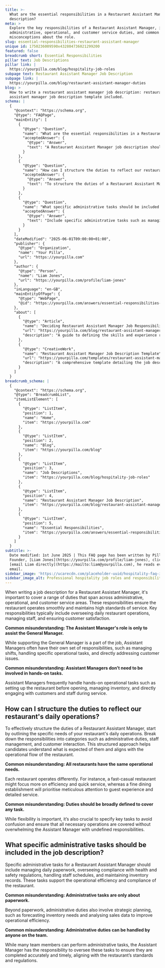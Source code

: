 ```yaml
---
title: >-
  What are the essential responsibilities in a Restaurant Assistant Manager job
  description?
meta: >
  Explore the key responsibilities of a Restaurant Assistant Manager, including
  administrative, operational, and customer service duties, and common
  misconceptions about the role.
slug: essential-responsibilities-restaurant-assistant-manager
unique id: 1750236009590x432804736021299200
featured: false
breadcrumb short: Essential Responsibilities
pillar text: Job Descriptions
pillar link: |
  https://yourpilla.com/blog/hospitality-job-roles
subpage text: Restaurant Assistant Manager Job Description
subpage link: |
  https://yourpilla.com/blog/restaurant-assistant-manager-duties
blog: >
  How to write a restaurant assistant manager job description: restaurant
  assistant manager job description template included.
schema: |
  {
    "@context": "https://schema.org",
    "@type": "FAQPage",
    "mainEntity": [
      {
        "@type": "Question",
        "name": "What are the essential responsibilities in a Restaurant Assistant Manager job description?",
        "acceptedAnswer": {
          "@type": "Answer",
          "text": "A Restaurant Assistant Manager job description should include a range of duties that span administrative, operational, and customer service areas. These include overseeing daily restaurant operations, managing staff, and ensuring customer satisfaction. Assistant Managers often manage shifts, handle specific operational tasks, and address customer issues, going beyond merely assisting the General Manager."
        }
      },
      {
        "@type": "Question",
        "name": "How can I structure the duties to reflect our restaurant's daily operations?",
        "acceptedAnswer": {
          "@type": "Answer",
          "text": "To structure the duties of a Restaurant Assistant Manager effectively, outline the specific needs of your restaurant's daily operations. Break down the responsibilities into categories such as administrative duties, staff management, and customer interaction, tailored to the operational flow of your specific restaurant."
        }
      },
      {
        "@type": "Question",
        "name": "What specific administrative tasks should be included in the job description?",
        "acceptedAnswer": {
          "@type": "Answer",
          "text": "Include specific administrative tasks such as managing daily paperwork, overseeing health and safety compliance, handling staff schedules, and maintaining inventory records in the job description for a Restaurant Assistant Manager. These tasks are essential for operational efficiency and compliance."
        }
      }
    ],
    "dateModified": "2025-06-01T09:00:00+01:00",
    "publisher": {
      "@type": "Organization",
      "name": "Your Pilla",
      "url": "https://yourpilla.com"
    },
    "author": {
      "@type": "Person",
      "name": "Liam Jones",
      "url": "https://yourpilla.com/profile/liam-jones"
    },
    "inLanguage": "en-GB",
    "mainEntityOfPage": {
      "@type": "WebPage",
      "@id": "https://yourpilla.com/answers/essential-responsibilities-restaurant-assistant-manager"
    },
    "about": [
      {
        "@type": "Article",
        "name": "Deciding Restaurant Assistant Manager Job Responsibilities and Skills",
        "url": "https://yourpilla.com/blog/restaurant-assistant-manager-duties",
        "description": "A guide to defining the skills and experience required for a Restaurant Assistant Manager, helping you craft an effective job description."
      },
      {
        "@type": "CreativeWork",
        "name": "Restaurant Assistant Manager Job Description Template",
        "url": "https://yourpilla.com/templates/restaurant-assistant-manager-job-description",
        "description": "A comprehensive template detailing the job description for a Restaurant Assistant Manager, designed to ensure all necessary roles and responsibilities are covered."
      }
    ]
  }
breadcrumb_schema: |
  {
    "@context": "https://schema.org",
    "@type": "BreadcrumbList",
    "itemListElement": [
      {
        "@type": "ListItem",
        "position": 1,
        "name": "Home",
        "item": "https://yourpilla.com"
      },
      {
        "@type": "ListItem",
        "position": 2,
        "name": "Blog",
        "item": "https://yourpilla.com/blog"
      },
      {
        "@type": "ListItem",
        "position": 3,
        "name": "Job Descriptions",
        "item": "https://yourpilla.com/blog/hospitality-job-roles"
      },
      {
        "@type": "ListItem",
        "position": 4,
        "name": "Restaurant Assistant Manager Job Description",
        "item": "https://yourpilla.com/blog/restaurant-assistant-manager-duties"
      },
      {
        "@type": "ListItem",
        "position": 5,
        "name": "Essential Responsibilities",
        "item": "https://yourpilla.com/answers/essential-responsibilities-restaurant-assistant-manager"
      }
    ]
  }
subtitle: >-
  Date modified: 1st June 2025 | This FAQ page has been written by Pilla
  Founder, [Liam Jones](https://yourpilla.com/profile/liam-jones), click to
  [email Liam directly](https://mailto:liam@yourpilla.com), he reads every
  email.
sidebar_image: 'https://ucarecdn.com/placeholder-uuid/hospitality-faq-image.jpg'
sidebar_image_alt: Professional hospitality job roles and responsibilities
---
```

When writing a job description for a Restaurant Assistant Manager, it's important to cover a range of duties that span across administrative, operational, and customer service areas. These responsibilities ensure the restaurant operates smoothly and maintains high standards of service. Key responsibilities typically include overseeing daily restaurant operations, managing staff, and ensuring customer satisfaction.

**Common misunderstanding: The Assistant Manager's role is only to assist the General Manager.**

While supporting the General Manager is a part of the job, Assistant Managers often have their own set of responsibilities, such as managing shifts, handling specific operational tasks, and directly addressing customer issues.

**Common misunderstanding: Assistant Managers don’t need to be involved in hands-on tasks.**

Assistant Managers frequently handle hands-on operational tasks such as setting up the restaurant before opening, managing inventory, and directly engaging with customers and staff during service.

## How can I structure the duties to reflect our restaurant's daily operations?

To effectively structure the duties of a Restaurant Assistant Manager, start by outlining the specific needs of your restaurant's daily operations. Break down the responsibilities into categories such as administrative duties, staff management, and customer interaction. This structured approach helps candidates understand what is expected of them and aligns with the operational flow of the restaurant.

**Common misunderstanding: All restaurants have the same operational needs.**

Each restaurant operates differently. For instance, a fast-casual restaurant might focus more on efficiency and quick service, whereas a fine dining establishment will prioritise meticulous attention to guest experience and detailed service.

**Common misunderstanding: Duties should be broadly defined to cover any task.**

While flexibility is important, it’s also crucial to specify key tasks to avoid confusion and ensure that all necessary operations are covered without overwhelming the Assistant Manager with undefined responsibilities.

## What specific administrative tasks should be included in the job description?

Specific administrative tasks for a Restaurant Assistant Manager should include managing daily paperwork, overseeing compliance with health and safety regulations, handling staff schedules, and maintaining inventory records. These tasks support the operational efficiency and compliance of the restaurant.

**Common misunderstanding: Administrative tasks are only about paperwork.**

Beyond paperwork, administrative duties also involve strategic planning, such as forecasting inventory needs and analysing sales data to improve operational efficiency.

**Common misunderstanding: Administrative duties can be handled by anyone on the team.**

While many team members can perform administrative tasks, the Assistant Manager has the responsibility to oversee these tasks to ensure they are completed accurately and timely, aligning with the restaurant’s standards and regulations.
